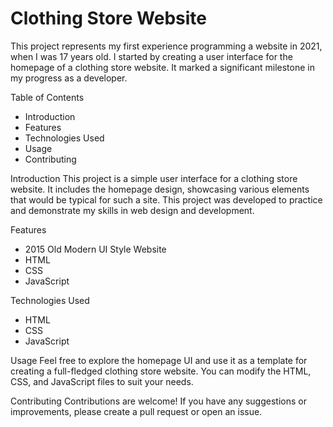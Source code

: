 # Clothing Store Website
This project represents my first experience programming a website in 2021, when I was 17 years old. I started by creating a user interface for the homepage of a clothing store website. It marked a significant milestone in my progress as a developer.

Table of Contents
- Introduction
- Features
- Technologies Used
- Usage
- Contributing

Introduction
This project is a simple user interface for a clothing store website. It includes the homepage design, showcasing various elements that would be typical for such a site. This project was developed to practice and demonstrate my skills in web design and development.

Features
- 2015 Old Modern UI Style Website
- HTML
- CSS
- JavaScript

Technologies Used
- HTML
- CSS
- JavaScript

Usage
Feel free to explore the homepage UI and use it as a template for creating a full-fledged clothing store website. You can modify the HTML, CSS, and JavaScript files to suit your needs.

Contributing
Contributions are welcome! If you have any suggestions or improvements, please create a pull request or open an issue.
